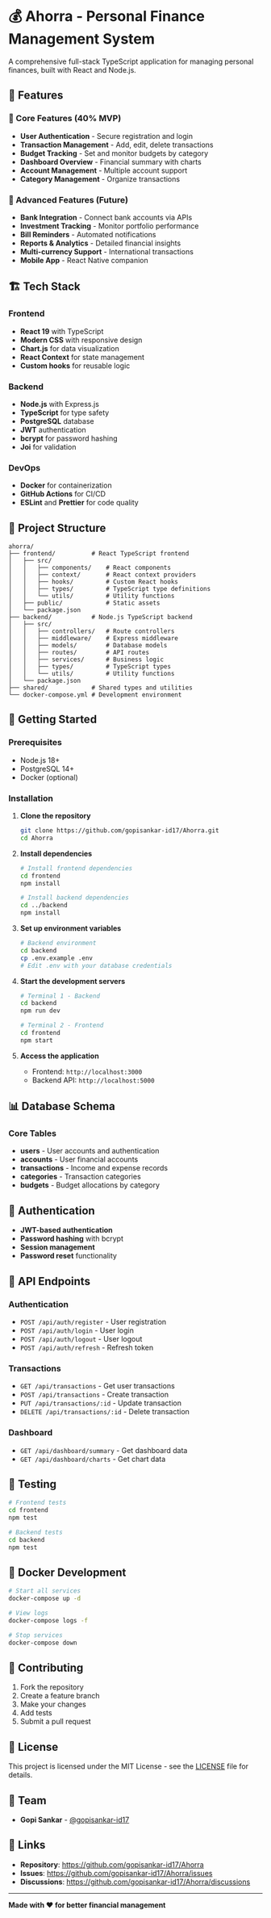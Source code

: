 # 💰 Ahorra - Personal Finance Management System

A comprehensive full-stack TypeScript application for managing personal finances, built with React and Node.js.

## 🌟 Features

### 🎯 Core Features (40% MVP)
- **User Authentication** - Secure registration and login
- **Transaction Management** - Add, edit, delete transactions
- **Budget Tracking** - Set and monitor budgets by category
- **Dashboard Overview** - Financial summary with charts
- **Account Management** - Multiple account support
- **Category Management** - Organize transactions

### 🚀 Advanced Features (Future)
- **Bank Integration** - Connect bank accounts via APIs
- **Investment Tracking** - Monitor portfolio performance
- **Bill Reminders** - Automated notifications
- **Reports & Analytics** - Detailed financial insights
- **Multi-currency Support** - International transactions
- **Mobile App** - React Native companion

## 🏗️ Tech Stack

### Frontend
- **React 19** with TypeScript
- **Modern CSS** with responsive design
- **Chart.js** for data visualization
- **React Context** for state management
- **Custom hooks** for reusable logic

### Backend
- **Node.js** with Express.js
- **TypeScript** for type safety
- **PostgreSQL** database
- **JWT** authentication
- **bcrypt** for password hashing
- **Joi** for validation

### DevOps
- **Docker** for containerization
- **GitHub Actions** for CI/CD
- **ESLint** and **Prettier** for code quality

## 📁 Project Structure

```
ahorra/
├── frontend/          # React TypeScript frontend
│   ├── src/
│   │   ├── components/    # React components
│   │   ├── context/       # React context providers
│   │   ├── hooks/         # Custom React hooks
│   │   ├── types/         # TypeScript type definitions
│   │   └── utils/         # Utility functions
│   ├── public/            # Static assets
│   └── package.json
├── backend/           # Node.js TypeScript backend
│   ├── src/
│   │   ├── controllers/   # Route controllers
│   │   ├── middleware/    # Express middleware
│   │   ├── models/        # Database models
│   │   ├── routes/        # API routes
│   │   ├── services/      # Business logic
│   │   ├── types/         # TypeScript types
│   │   └── utils/         # Utility functions
│   └── package.json
├── shared/            # Shared types and utilities
└── docker-compose.yml # Development environment
```

## 🚀 Getting Started

### Prerequisites
- Node.js 18+
- PostgreSQL 14+
- Docker (optional)

### Installation

1. **Clone the repository**
   ```bash
   git clone https://github.com/gopisankar-id17/Ahorra.git
   cd Ahorra
   ```

2. **Install dependencies**
   ```bash
   # Install frontend dependencies
   cd frontend
   npm install

   # Install backend dependencies
   cd ../backend
   npm install
   ```

3. **Set up environment variables**
   ```bash
   # Backend environment
   cd backend
   cp .env.example .env
   # Edit .env with your database credentials
   ```

4. **Start the development servers**
   ```bash
   # Terminal 1 - Backend
   cd backend
   npm run dev

   # Terminal 2 - Frontend
   cd frontend
   npm start
   ```

5. **Access the application**
   - Frontend: `http://localhost:3000`
   - Backend API: `http://localhost:5000`

## 📊 Database Schema

### Core Tables
- **users** - User accounts and authentication
- **accounts** - User financial accounts
- **transactions** - Income and expense records
- **categories** - Transaction categories
- **budgets** - Budget allocations by category

## 🔐 Authentication

- **JWT-based authentication**
- **Password hashing** with bcrypt
- **Session management**
- **Password reset** functionality

## 📱 API Endpoints

### Authentication
- `POST /api/auth/register` - User registration
- `POST /api/auth/login` - User login
- `POST /api/auth/logout` - User logout
- `POST /api/auth/refresh` - Refresh token

### Transactions
- `GET /api/transactions` - Get user transactions
- `POST /api/transactions` - Create transaction
- `PUT /api/transactions/:id` - Update transaction
- `DELETE /api/transactions/:id` - Delete transaction

### Dashboard
- `GET /api/dashboard/summary` - Get dashboard data
- `GET /api/dashboard/charts` - Get chart data

## 🧪 Testing

```bash
# Frontend tests
cd frontend
npm test

# Backend tests
cd backend
npm test
```

## 🐳 Docker Development

```bash
# Start all services
docker-compose up -d

# View logs
docker-compose logs -f

# Stop services
docker-compose down
```

## 🤝 Contributing

1. Fork the repository
2. Create a feature branch
3. Make your changes
4. Add tests
5. Submit a pull request

## 📝 License

This project is licensed under the MIT License - see the [LICENSE](LICENSE) file for details.

## 👥 Team

- **Gopi Sankar** - [@gopisankar-id17](https://github.com/gopisankar-id17)

## 🔗 Links

- **Repository**: https://github.com/gopisankar-id17/Ahorra
- **Issues**: https://github.com/gopisankar-id17/Ahorra/issues
- **Discussions**: https://github.com/gopisankar-id17/Ahorra/discussions

---

**Made with ❤️ for better financial management**
